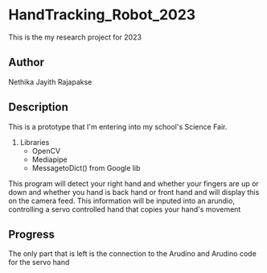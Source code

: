 # HandTracking_Robot_2023
This is the my research project for 2023

## Author
Nethika Jayith Rajapakse

## Description
This is a prototype that I'm entering into my school's Science Fair.
1. Libraries
    - OpenCV
    - Mediapipe
    - MessagetoDict() from Google lib

This program will detect your right hand and whether your fingers are up or down and whether you hand is back hand or front hand and will display this on the camera feed. This information will be inputed into an arundio, controlling a servo controlled hand that copies your hand's movement

## Progress
The only part that is left is the connection to the Arudino and Arudino code for the servo hand

